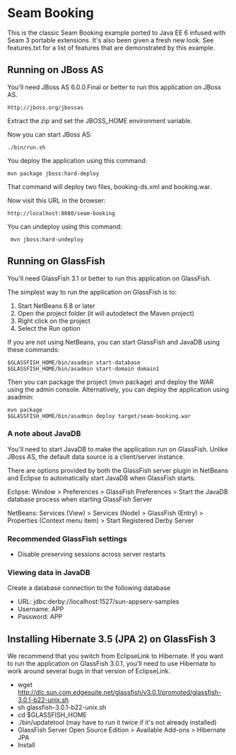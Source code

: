 # Seam Booking

This is the classic Seam Booking example ported to Java EE 6 infused with Seam
3 portable extensions.  It's also been given a fresh new look. See features.txt
for a list of features that are demonstrated by this example.

## Running on JBoss AS

You'll need JBoss AS 6.0.0.Final or better to run this application on JBoss AS.

    http://jboss.org/jbossas

Extract the zip and set the JBOSS_HOME environment variable.

Now you can start JBoss AS:

    ./bin/run.sh

You deploy the application using this command:

    mvn package jboss:hard-deploy

That command will deploy two files, booking-ds.xml and booking.war.

Now visit this URL in the browser:

    http://localhost:8080/seam-booking

You can undeploy using this command:

     mvn jboss:hard-undeploy

## Running on GlassFish

You'll need GlassFish 3.1 or better to run this application on GlassFish.

The simplest way to run the application on GlassFish is to:

1. Start NetBeans 6.8 or later
2. Open the project folder (it will autodetect the Maven project)
3. Right click on the project
4. Select the Run option

If you are not using NetBeans, you can start GlassFish and JavaDB using these commands:

    $GLASSFISH_HOME/bin/asadmin start-database
    $GLASSFISH_HOME/bin/asadmin start-domain domain1

Then you can package the project (mvn package) and deploy the WAR using the admin console.
Alternatively, you can deploy the application using asadmin:

    mvn package
    $GLASSFISH_HOME/bin/asadmin deploy target/seam-booking.war

### A note about JavaDB

You'll need to start JavaDB to make the application run on GlassFish. Unlike
JBoss AS, the default data source is a client/server instance.

There are options provided by both the GlassFish server plugin in NetBeans and
Eclipse to automatically start JavaDB when GlassFish starts.

Eclipse:
Window > Preferences > GlassFish Preferences > Start the JavaDB database process when starting GlassFish Server

NetBeans:
Services (View) > Services (Node) > GlassFish (Entry) > Properties (Context menu item) > Start Registered Derby Server

### Recommended GlassFish settings

* Disable preserving sessions across server restarts

### Viewing data in JavaDB

Create a database connection to the following database

* URL: jdbc:derby://localhost:1527/sun-appserv-samples
* Username: APP
* Password: APP

## Installing Hibernate 3.5 (JPA 2) on GlassFish 3

We recommend that you switch from EclipseLink to Hibernate. If you want to 
run the application on GlassFish 3.0.1, you'll need to use Hibernate to work
around several bugs in that version of EclipseLink.

* wget http://dlc.sun.com.edgesuite.net/glassfish/v3.0.1/promoted/glassfish-3.0.1-b22-unix.sh
* sh glassfish-3.0.1-b22-unix.sh
* cd $GLASSFISH_HOME
* ./bin/updatetool (may have to run it twice if it's not already installed)
* GlassFish Server Open Source Edition > Available Add-ons > Hibernate JPA
* Install
